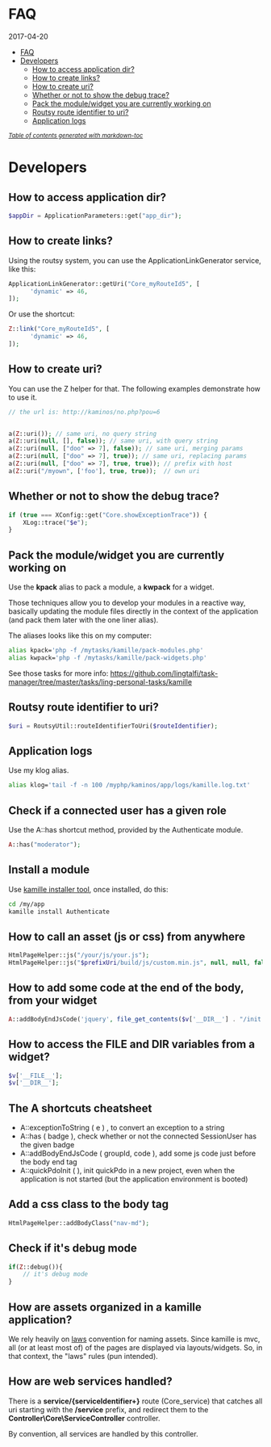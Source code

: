 FAQ
=============
2017-04-20




- [FAQ](#faq)
- [Developers](#developers)
  * [How to access application dir?](#how-to-access-application-dir-)
  * [How to create links?](#how-to-create-links-)
  * [How to create uri?](#how-to-create-uri-)
  * [Whether or not to show the debug trace?](#whether-or-not-to-show-the-debug-trace-)
  * [Pack the module/widget you are currently working on](#pack-the-module-widget-you-are-currently-working-on)
  * [Routsy route identifier to uri?](#routsy-route-identifier-to-uri-)
  * [Application logs](#application-logs)
  
  
<small><i><a href='http://ecotrust-canada.github.io/markdown-toc/'>Table of contents generated with markdown-toc</a></i></small>
  
  
  
  
Developers
==============






How to access application dir?
------------------------

```php
$appDir = ApplicationParameters::get("app_dir");
```




How to create links?
------------------------

Using the routsy system, you can use the ApplicationLinkGenerator service, like this:

```php 
ApplicationLinkGenerator::getUri("Core_myRouteId5", [
      'dynamic' => 46,
]);
```


Or use the shortcut:

```php
Z::link("Core_myRouteId5", [
      'dynamic' => 46,
]);
```


How to create uri?
------------------------

You can use the Z helper for that.
The following examples demonstrate how to use it.

```php 
// the url is: http://kaminos/no.php?pou=6


a(Z::uri()); // same uri, no query string                                       /no.php
a(Z::uri(null, [], false)); // same uri, with query string                      /no.php?pou=6
a(Z::uri(null, ["doo" => 7], false)); // same uri, merging params               /no.php?pou=6&doo=7
a(Z::uri(null, ["doo" => 7], true)); // same uri, replacing params              /no.php?doo=7
a(Z::uri(null, ["doo" => 7], true, true)); // prefix with host                  http://kaminos/no.php?doo=7
a(Z::uri("/myown", ['foo'], true, true));  // own uri                           http://kaminos/myown?0=foo
```


Whether or not to show the debug trace?
---------------------------

```php
if (true === XConfig::get("Core.showExceptionTrace")) {
    XLog::trace("$e");
}

```


Pack the module/widget you are currently working on
------------------------

Use the **kpack** alias to pack a module, a **kwpack** for a widget.

Those techniques allow you to develop your modules in a reactive way, basically updating the module files
directly in the context of the application (and pack them later with the one liner alias).

The aliases looks like this on my computer:

```bash
alias kpack='php -f /mytasks/kamille/pack-modules.php'
alias kwpack='php -f /mytasks/kamille/pack-widgets.php'
```

See those tasks for more info: https://github.com/lingtalfi/task-manager/tree/master/tasks/ling-personal-tasks/kamille


Routsy route identifier to uri?
---------------------------------

```php
$uri = RoutsyUtil::routeIdentifierToUri($routeIdentifier);
```


Application logs
---------------------------------

Use my klog alias.

```bash
alias klog='tail -f -n 100 /myphp/kaminos/app/logs/kamille.log.txt'
```



Check if a connected user has a given role
---------------------------------

Use the A::has shortcut method, provided by the Authenticate module.

```php
A::has("moderator");
```


Install a module
---------------------------------

Use [kamille installer tool](https://github.com/lingtalfi/kamille-installer-tool), once installed, do this:

```bash
cd /my/app
kamille install Authenticate
```



How to call an asset (js or css) from anywhere
---------------------------------

```php
HtmlPageHelper::js("/your/js/your.js");
HtmlPageHelper::js("$prefixUri/build/js/custom.min.js", null, null, false);
```



How to add some code at the end of the body, from your widget
----------------------------------
```php
A::addBodyEndJsCode('jquery', file_get_contents($v['__DIR__'] . "/init.js"));
```


How to access the __FILE__ and __DIR__ variables from a widget?
-------------------------------------

```php
$v['__FILE__'];
$v['__DIR__'];
```


The A shortcuts cheatsheet
-------------------------------------


- A::exceptionToString ( e ) , to convert an exception to a string
- A::has ( badge ), check whether or not the connected SessionUser has the given badge
- A::addBodyEndJsCode ( groupId, code ), add some js code just before the body end tag
- A::quickPdoInit ( ), init quickPdo in a new project, even when the application is not started (but the application environment is booted)



Add a css class to the body tag
------------------------------

```php
HtmlPageHelper::addBodyClass("nav-md");
```


Check if it's debug mode
----------------------
```php
if(Z::debug()){
    // it's debug mode
}
```


How are assets organized in a kamille application?
----------------------------------------------------
We rely heavily on [laws](https://github.com/lingtalfi/laws) convention for naming assets.
Since kamille is mvc, all (or at least most of) of the pages are displayed via layouts/widgets.
So, in that context, the "laws" rules (pun intended).




How are web services handled?
----------------------------

There is a **service/{serviceIdentifier+}** route (Core_service) that catches all uri starting with the **/service** prefix,
and redirect them to the **Controller\Core\ServiceController** controller.

By convention, all services are handled by this controller.